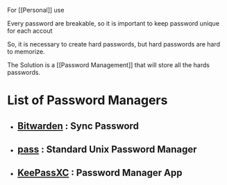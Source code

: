 For [[Personal]] use

Every password are breakable, so it is important to keep password unique for each accout

So, it is necessary to create hard passwords, but hard passwords are hard to memorize.

The Solution is a [[Password Management]] that will store all the hards passwords.


# List of Password Managers

- ## [Bitwarden](https://bitwarden.com/) : Sync Password
- ## [pass](https://www.passwordstore.org/) : Standard Unix Password Manager
- ## [KeePassXC](https://keepassxc.org/) : Password Manager App